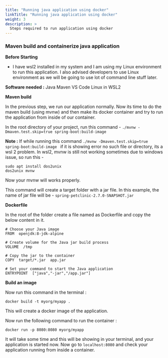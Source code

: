 ```yaml
---
title: "Running java application using docker"
linkTitle: "Running java application using docker"
weight: 3
description: >
  Steps required to run application using docker
---
```



### Maven build and containerize java application

**Before Starting**

 - I have wsl2 installed in my system and I am using my Linux environment to run this application. I also advised developers to use Linux environment as we will be going to use lot of command line stuff later.

**Software needed :**
Java
Maven
VS Code
Linux in WSL2

**Maven build**

In the previous step, we run our application normally. Now its time to do the maven build (using mvnw) and then make its docker container and try to run the application from inside of our container.



In the root directory of your project, run this command - `./mvnw -Dmaven.test.skip=true spring-boot:build-image`

**Note :** If while running this command ``./mvnw -Dmaven.test.skip=true spring-boot:build-image `` if it is showing error no such file or directory, its a wsl 2 problem.
In wsl2, mvnw is still not working sometimes due to windows issue, so run this -

    sudo apt install dos2unix
    dos2unix mvnw

Now your mvnw will works properly.

This command will create a target folder with a jar file. In this example, the name of jar file will be -
`spring-petclinic-2.7.0-SNAPSHOT.jar`

**Dockerfile**

In the root of the folder create a file named as Dockerfile and copy the below content in it.
```
# Choose your Java image
FROM  openjdk:8-jdk-alpine

# Create volume for the Java jar build process
VOLUME  /tmp

# Copy the jar to the container
COPY  target/*.jar  app.jar

# Set your command to start the Java application
ENTRYPOINT  ["java","-jar","/app.jar"]
  ```

**Build an image**

Now run this command in the terminal :
```
docker build -t myorg/myapp .
```
This will create a docker image of the application.

Now run the following command to run the container :
```
docker run -p 8080:8080 myorg/myapp
```
It will take some time and this will be showing in your terminal, and your application is started now.
Now go to `localhost:8080` and check your application running from inside a container.
